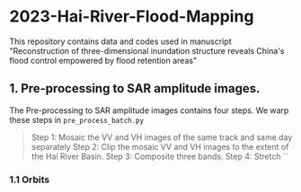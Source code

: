 # 2023-Hai-River-Flood-Mapping
This repository contains data and codes used in manuscript "Reconstruction of three-dimensional inundation structure reveals China's flood control empowered by flood retention areas"
## 1. Pre-processing to SAR amplitude images.
The Pre-processing to SAR amplitude images contains four steps. We warp these steps in `pre_process_batch.py`
> Step 1: Mosaic the VV and VH images of the same track and same day separately
> Step 2: Clip the mosaic VV and VH images to the extent of the Hai River Basin.
> Step 3: Composite three bands.
> Step 4: Stretch
``
### 1.1 Orbits
